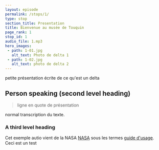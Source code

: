 ```yaml
---
layout: episode
permalink: /stops/1/
type: stop
section_title: Presentation
title: Bienvenue au musée de Touquin
page_rank: 1
stop_id: 1
audio_file: 1.mp3
hero_images:
 - path: 1-01.jpg
   alt_text: Photo de delta 1
 - path: 1-02.jpg
   alt_text: photo de delta 2
---
```


petite présentation écrite de ce qu'est un delta

## Person speaking (second level heading)

> ligne en quote de présentation

normal transcription du texte.

### A third level heading

Cet exemple autio vient de la NASA [NASA](http://www.nasa.gov/connect/sounds/index.html#Discovery) sous les termes [guide d'usage](http://www.nasa.gov/multimedia/guidelines/index.html). Ceci est un test


